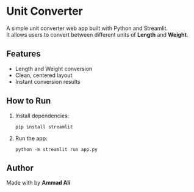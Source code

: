 
# Unit Converter

A simple unit converter web app built with Python and Streamlit.  
It allows users to convert between different units of **Length** and **Weight**.

## Features

- Length and Weight conversion
- Clean, centered layout
- Instant conversion results

## How to Run

1. Install dependencies:
   ```
   pip install streamlit
   ```

2. Run the app:
   ```
   python -m streamlit run app.py
   ```

## Author

Made with by **Ammad Ali**


